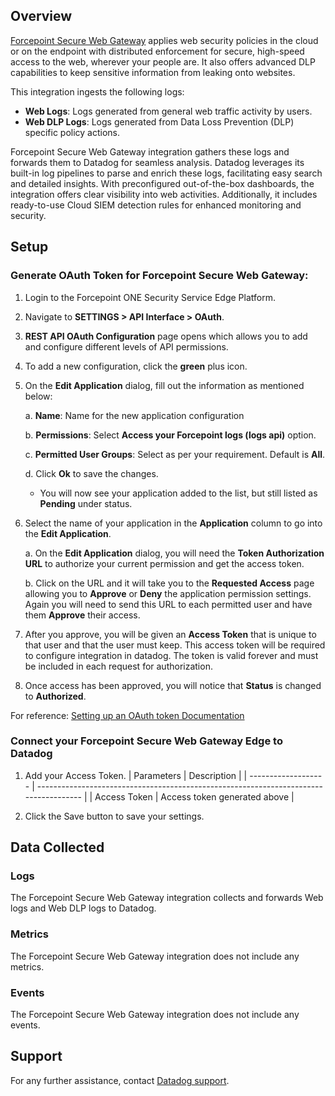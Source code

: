 ## Overview

[Forcepoint Secure Web Gateway][1] applies web security policies in the cloud or on the endpoint with distributed enforcement for secure, high-speed access to the web, wherever your people are. It also offers advanced DLP capabilities to keep sensitive information from leaking onto websites.



This integration ingests the following logs:

- **Web Logs**: Logs generated from general web traffic activity by users.
- **Web DLP Logs**: Logs generated from Data Loss Prevention (DLP) specific policy actions.


Forcepoint Secure Web Gateway integration gathers these logs and forwards them to Datadog for seamless analysis. Datadog leverages its built-in log pipelines to parse and enrich these logs, facilitating easy search and detailed insights. With preconfigured out-of-the-box dashboards, the integration offers clear visibility into web activities. Additionally, it includes ready-to-use Cloud SIEM detection rules for enhanced monitoring and security.


## Setup

### Generate OAuth Token for Forcepoint Secure Web Gateway:
1. Login to the Forcepoint ONE Security Service Edge Platform.
2. Navigate to **SETTINGS > API Interface > OAuth**.
3. **REST API OAuth Configuration** page opens which allows you to add and configure different levels of API permissions.
4. To add a new configuration, click the **green** plus icon.
5. On the **Edit Application** dialog, fill out the information as mentioned below:

    a. **Name**: Name for the new application configuration

    b. **Permissions**: Select **Access your Forcepoint logs (logs api)** option.

    c. **Permitted User Groups**: Select as per your requirement. Default is **All**.

    d. Click **Ok** to save the changes.
    - You will now see your application added to the list, but still listed as **Pending** under status.
6. Select the name of your application in the **Application** column to  go into the **Edit Application**.

    a. On the **Edit Application** dialog, you will need the **Token Authorization URL** to authorize your current permission and get the access token.

    b. Click on the URL and it will take you to the **Requested Access** page allowing you to **Approve** or **Deny** the application permission settings. Again you will need to send this URL to each permitted user and have them **Approve** their access.
7. After you approve, you will be given an **Access Token** that is unique to that user  and that the user must keep. This access token will be required to configure integration in datadog. The token is valid forever and must be included in each request for authorization.
8. Once access has been approved, you will notice that **Status** is changed to **Authorized**.


For reference: [Setting up an OAuth token Documentation][2]

### Connect your Forcepoint Secure Web Gateway Edge to Datadog

1. Add your Access Token.
   | Parameters          | Description                                                                           |
   | ------------------- | ------------------------------------------------------------------------------------- |
   | Access Token       | Access token generated above                      |

2. Click the Save button to save your settings.

## Data Collected

### Logs

The Forcepoint Secure Web Gateway integration collects and forwards Web logs and Web DLP logs to Datadog. 

### Metrics

The Forcepoint Secure Web Gateway integration does not include any metrics.

### Events

The Forcepoint Secure Web Gateway integration does not include any events.

## Support

For any further assistance, contact [Datadog support][3].

[1]: https://www.forcepoint.com/product/secure-web-gateway-swg
[2]:https://help.forcepoint.com/fpone/sse_admin/prod/oxy_ex-1/deployment_guide/guid-18f77855-8dc9-436a-9fba-179f06a81066.html
[3]: https://docs.datadoghq.com/help/
